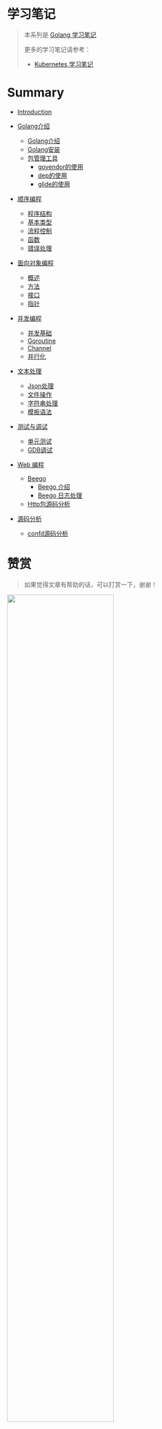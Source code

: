 # 学习笔记

> 本系列是 [Golang 学习笔记](https://www.huweihuang.com/golang-notes/)
> 
> 更多的学习笔记请参考：
> - [Kubernetes 学习笔记](https://www.huweihuang.com/kubernetes-notes/)

# Summary

* [Introduction](README.md)

* [Golang介绍]()
    * [Golang介绍](introduction/golang.md)
    * [Golang安装](introduction/install.md)
    * [包管理工具]()
        * [govendor的使用](introduction/package/govendor-usage.md)
        * [dep的使用](introduction/package/dep-usage.md)
        * [glide的使用](introduction/package/glide-usage.md)
* [顺序编程]()
    * [程序结构](basis/program-structure.md)
    * [基本类型](basis/data-types.md)
    * [流程控制](basis/control-structures.md)
    * [函数](basis/functions.md)
    * [错误处理](basis/errors.md)
* [面向对象编程]()
    * [概述](oop/oop.md)
    * [方法](oop/method.md)
    * [接口](oop/interface.md)
    * [指针](oop/pointer.md)
* [并发编程]()
    * [并发基础](concurrency/concurrency.md)
    * [Goroutine](concurrency/goroutine.md)
    * [Channel](concurrency/channel.md)
    * [并行化](concurrency/parallelization.md)
* [文本处理]()
    * [Json处理](text/json.md)
    * [文件操作](text/file.md)
    * [字符串处理](text/string.md)
    * [模板语法](text/template.md)
* [测试与调试]()
    * [单元测试](test/test.md)
    * [GDB调试](test/gdb.md)
* [Web 编程]()
    * [Beego]()
        * [Beego 介绍](web/beego/beego-introduction.md)
        * [Beego 日志处理](web/beego/beego-log.md)
    * [Http包源码分析](web/golang-http-execution-flow.md)
* [源码分析]()
    * [confd源码分析](code/confd-code-analysis.md)


# 赞赏

> 如果觉得文章有帮助的话，可以打赏一下，谢谢！

<img src="http://ozilwgpje.bkt.clouddn.com/donate/donate.jpg" width="70%"/>
